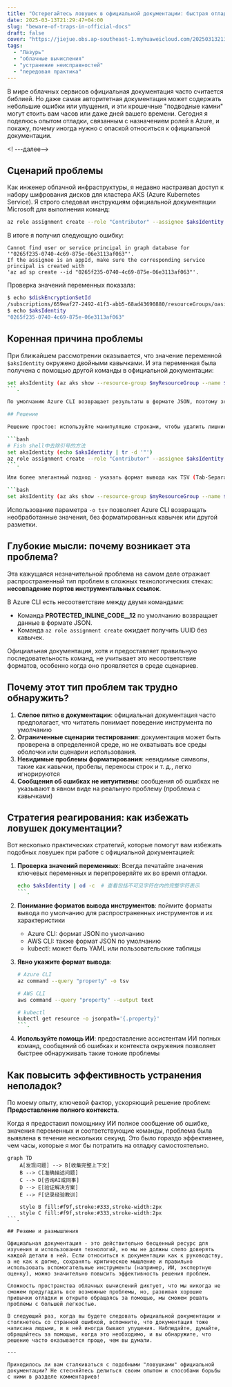 ```yaml
---
title: "Остерегайтесь ловушек в официальной документации: быстрая отладка назначения ролей в Azure"
date: 2025-03-13T21:29:47+04:00
slug: "beware-of-traps-in-official-docs"
draft: false
cover: "https://jiejue.obs.ap-southeast-1.myhuaweicloud.com/20250313213145816.webp"
tags:
  - "Лазурь"
  - "облачные вычисления"
  - "устранение неисправностей"
  - "передовая практика"
---
```


В мире облачных сервисов официальная документация часто считается библией. Но даже самая авторитетная документация может содержать небольшие ошибки или упущения, и эти крошечные "подводные камни" могут стоить вам часов или даже дней вашего времени. Сегодня я поделюсь опытом отладки, связанным с назначением ролей в Azure, и покажу, почему иногда нужно с опаской относиться к официальной документации.

<! ---далее-->

## Сценарий проблемы

Как инженер облачной инфраструктуры, я недавно настраивал доступ к набору шифрования дисков для кластера AKS (Azure Kubernetes Service). Я строго следовал инструкциям официальной документации Microsoft для выполнения команд:

```bash
az role assignment create --role "Contributor" --assignee $aksIdentity --scope $diskEncryptionSetId
```

В итоге я получил следующую ошибку:

```
Cannot find user or service principal in graph database for '"0265f235-0740-4c69-875e-06e3113af063"'. 
If the assignee is an appId, make sure the corresponding service principal is created with 
'az ad sp create --id "0265f235-0740-4c69-875e-06e3113af063"'.
```

Проверка значений переменных показала:

```bash
$ echo $diskEncryptionSetId
/subscriptions/659eaf27-2492-41f3-abb5-68ad43690880/resourceGroups/oasis-dev/providers/Microsoft.Compute/diskEncryptionSets/oasis-des-aks-dev
$ echo $aksIdentity
"0265f235-0740-4c69-875e-06e3113af063"
```

## Коренная причина проблемы

При ближайшем рассмотрении оказывается, что значение переменной `$aksIdentity` окружено двойными кавычками. И эта переменная была получена с помощью другой команды в официальной документации:

```bash
set aksIdentity (az aks show --resource-group $myResourceGroup --name $CLUSTER_NAME --query "identity.principalId")
```.

По умолчанию Azure CLI возвращает результаты в формате JSON, поэтому значение `identity.principalId` окружено кавычками. Команда назначения роли ожидает получить обычное значение UUID без кавычек.

## Решение

Решение простое: используйте манипуляцию строками, чтобы удалить лишние кавычки:

```bash
# Fish shell中去除引号的方法
set aksIdentity (echo $aksIdentity | tr -d '"')
az role assignment create --role "Contributor" --assignee $aksIdentity --scope $diskEncryptionSetId
```.

Или более элегантный подход - указать формат вывода как TSV (Tab-Separated Values) при первоначальной выборке переменной:

```bash
set aksIdentity (az aks show --resource-group $myResourceGroup --name $CLUSTER_NAME --query "identity.principalId" -o tsv)
```

Использование параметра `-o tsv` позволяет Azure CLI возвращать необработанные значения, без форматированных кавычек или другой разметки.

## Глубокие мысли: почему возникает эта проблема?

Эта кажущаяся незначительной проблема на самом деле отражает распространенный тип проблем в сложных технологических стеках: **несовпадение портов инструментальных ссылок**.

В Azure CLI есть несоответствие между двумя командами:
- Команда __PROTECTED_INLINE_CODE__12__ по умолчанию возвращает данные в формате JSON.
- Команда `az role assignment create` ожидает получить UUID без кавычек.

Официальная документация, хотя и предоставляет правильную последовательность команд, не учитывает это несоответствие форматов, особенно когда оно проявляется в среде сценариев.

## Почему этот тип проблем так трудно обнаружить?

1. **Слепое пятно в документации**: официальная документация часто предполагает, что читатель понимает поведение инструмента по умолчанию
2. **Ограниченные сценарии тестирования**: документация может быть проверена в определенной среде, но не охватывать все среды оболочки или сценарии использования.
3. **Невидимые проблемы форматирования**: невидимые символы, такие как кавычки, пробелы, переносы строк и т. д., легко игнорируются
4. **Сообщения об ошибках не интуитивны**: сообщения об ошибках не указывают в явном виде на реальную проблему (проблема с кавычками)

## Стратегия реагирования: как избежать ловушек документации?

Вот несколько практических стратегий, которые помогут вам избежать подобных ловушек при работе с официальной документацией:

1. **Проверка значений переменных**: Всегда печатайте значения ключевых переменных и перепроверяйте их во время отладки.
   ```bash
   echo $aksIdentity | od -c  # 查看包括不可见字符在内的完整字符表示
   ```.

2. **Понимание форматов вывода инструментов**: поймите форматы вывода по умолчанию для распространенных инструментов и их характеристики
   - Azure CLI: формат JSON по умолчанию
   - AWS CLI: также формат JSON по умолчанию
   - kubectl: может быть YAML или пользовательские таблицы

3. **Явно укажите формат вывода**:
   ```bash
   # Azure CLI
   az command --query "property" -o tsv
   
   # AWS CLI
   aws command --query "property" --output text
   
   # kubectl
   kubectl get resource -o jsonpath='{.property}'
   ```.

4. **Используйте помощь ИИ**: предоставление ассистентам ИИ полных команд, сообщений об ошибках и контекста окружения позволяет быстрее обнаруживать такие тонкие проблемы

## Как повысить эффективность устранения неполадок?

По моему опыту, ключевой фактор, ускоряющий решение проблем: **Предоставление полного контекста**.

Когда я предоставил помощнику ИИ полное сообщение об ошибке, значения переменных и соответствующие команды, проблема была выявлена в течение нескольких секунд. Это было гораздо эффективнее, чем часы, которые я мог бы потратить на отладку самостоятельно.

```mermaid
graph TD
    A[发现问题] --> B[收集完整上下文]
    B --> C[准确描述问题]
    C --> D[咨询AI或同事]
    D --> E[验证解决方案]
    E --> F[记录经验教训]
    
    style B fill:#f9f,stroke:#333,stroke-width:2px
    style C fill:#f9f,stroke:#333,stroke-width:2px
```.

## Резюме и размышления

Официальная документация - это действительно бесценный ресурс для изучения и использования технологий, но мы не должны слепо доверять каждой детали в ней. Если относиться к документации как к руководству, а не как к догме, сохранять критическое мышление и правильно использовать вспомогательные инструменты (например, ИИ, экспертную оценку), можно значительно повысить эффективность решения проблем.

Сложность пространства облачных вычислений диктует, что мы никогда не сможем предугадать все возможные проблемы, но, развивая хорошие привычки отладки и открыто обращаясь за помощью, мы сможем решать проблемы с большей легкостью.

В следующий раз, когда вы будете следовать официальной документации и столкнетесь со странной ошибкой, вспомните, что документация тоже написана людьми, и в ней иногда бывают упущения. Наблюдайте, думайте, обращайтесь за помощью, когда это необходимо, и вы обнаружите, что решение часто оказывается проще, чем вы думали.

---

Приходилось ли вам сталкиваться с подобными "ловушками" официальной документации? Не стесняйтесь делиться своим опытом и способами борьбы с ними в разделе комментариев!

